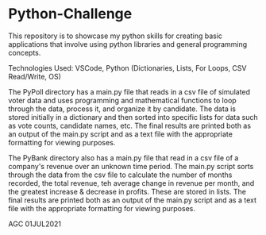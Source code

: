 # Python-Challenge

This repository is to showcase my python skills for creating basic applications that involve using python libraries and general programming concepts.

Technologies Used: VSCode, Python (Dictionaries, Lists, For Loops, CSV Read/Write, OS)

The PyPoll directory has a main.py file that reads in a csv file of simulated voter data and uses programming and mathematical functions to loop through the data, process it, and organize it by candidate. The data is stored initially in a dictionary and then sorted into specific lists for data such as vote counts, candidate names, etc. The final results are printed both as an output of the main.py script and as a text file with the appropriate formatting for viewing purposes.

The PyBank directory also has a main.py file that read in a csv file of a company's revenue over an unknown time period. The main.py script sorts through the data from the csv file to calculate the number of months recorded, the total revenue, teh average change in revenue per month, and the greatest increase & decrease in profits. These are stored in lists. The final results are printed both as an output of the main.py script and as a text file with the appropriate formatting for viewing purposes.

AGC 01JUL2021
